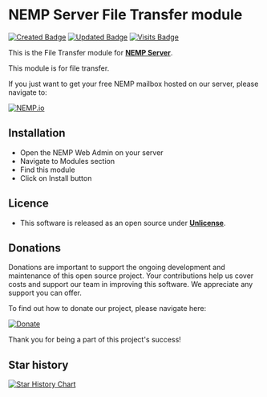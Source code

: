 # NEMP Server File Transfer module

[![Created Badge](https://badges.pufler.dev/created/libersoft-org/nemp-server-module-file-transfer)](https://badges.pufler.dev) [![Updated Badge](https://badges.pufler.dev/updated/libersoft-org/nemp-server-module-file-transfer)](https://badges.pufler.dev) [![Visits Badge](https://badges.pufler.dev/visits/libersoft-org/nemp-server-module-file-transfer)](https://badges.pufler.dev)

This is the File Transfer module for [**NEMP Server**](https://github.com/libersoft-org/nemp-server/).

This module is for file transfer.

If you just want to get your free NEMP mailbox hosted on our server, please navigate to:

[![NEMP.io](https://raw.githubusercontent.com/libersoft-org/nemp-documentation/main/logo.png)](https://nemp.io)

## Installation

- Open the NEMP Web Admin on your server
- Navigate to Modules section
- Find this module
- Click on Install button

## Licence

- This software is released as an open source under [**Unlicense**](./LICENSE).

## Donations

Donations are important to support the ongoing development and maintenance of this open source project. Your contributions help us cover costs and support our team in improving this software. We appreciate any support you can offer.

To find out how to donate our project, please navigate here:

[![Donate](https://raw.githubusercontent.com/libersoft-org/nemp-documentation/main/donate.png)](https://libersoft.org/donations)

Thank you for being a part of this project's success!

## Star history

[![Star History Chart](https://api.star-history.com/svg?repos=libersoft-org/nemp-server-module-file-transfer&type=Date)](https://star-history.com/#libersoft-org/nemp-server-module-file-transfer&Date)
